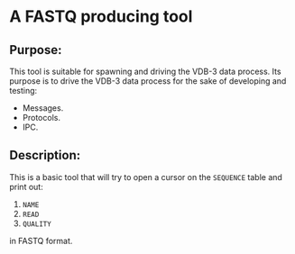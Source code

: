 # A FASTQ producing tool

## Purpose:
This tool is suitable for spawning and driving the VDB-3 data process. Its purpose
is to drive the VDB-3 data process for the sake of developing and testing:
* Messages.
* Protocols.
* IPC.

## Description:
This is a basic tool that will try to open a cursor on the `SEQUENCE` table and print out:
1. `NAME`
2. `READ`
3. `QUALITY`

in FASTQ format.
